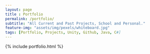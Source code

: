 ```yaml
--- 
layout: page
title : Portfolio 
permalink: /portfolio/
subtitle: "All Current and Past Projects, School and Personal." 
feature-img: "assets/img/pexels/whiteboard.jpg"
tags: [Portfolio, Projects, Unity, Github, Java, C#]
---
```


{% include portfolio.html %}